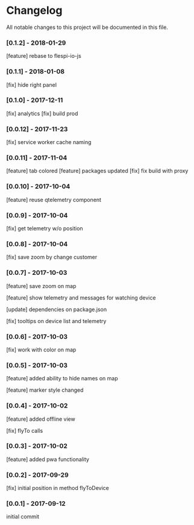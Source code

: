 # Changelog
All notable changes to this project will be documented in this file.
### [0.1.2] - 2018-01-29
[feature] rebase to flespi-io-js
### [0.1.1] - 2018-01-08
[fix] hide right panel
### [0.1.0] - 2017-12-11
[fix] analytics
[fix] build prod
### [0.0.12] - 2017-11-23
[fix] service worker cache naming
### [0.0.11] - 2017-11-04
[feature] tab colored
[feature] packages updated
[fix] fix build with proxy
### [0.0.10] - 2017-10-04
[feature] reuse qtelemetry component
### [0.0.9] - 2017-10-04
[fix] get telemetry w/o position
### [0.0.8] - 2017-10-04
[fix] save zoom by change customer
### [0.0.7] - 2017-10-03
[feature] save zoom on map

[feature] show telemetry and messages for watching device

[update] dependencies on package.json

[fix] tooltips on device list and telemetry
### [0.0.6] - 2017-10-03
[fix] work with color on map
### [0.0.5] - 2017-10-03
[feature] added ability to hide names on map

[feature] marker style changed
### [0.0.4] - 2017-10-02
[feature] added offline view

[fix] flyTo calls
### [0.0.3] - 2017-10-02
[feature] added pwa functionality
### [0.0.2] - 2017-09-29
[fix] initial position in method flyToDevice
### [0.0.1] - 2017-09-12
initial commit
